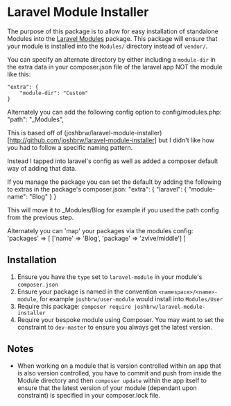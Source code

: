 # Laravel Module Installer

The purpose of this package is to allow for easy installation of standalone Modules into the [Laravel Modules](https://github.com/nWidart/laravel-modules) package. This package will ensure that your module is installed into the `Modules/` directory instead of `vendor/`.

You can specify an alternate directory by either including a `module-dir` in the extra data in your composer.json file of the laravel app NOT the module like this:

    "extra": {
        "module-dir": "Custom"
    }

Alternately you can add the following config option to config/modules.php:
    "path": "_Modules",

This is based off of (joshbrw/laravel-module-installer)[http://github.com/joshbrw/laravel-module-installer] but I didn't like how you had to follow a specific naming pattern. 

Instead I tapped into laravel's config as well as added a composer default way of adding that data. 

If you manage the package you can set the default by adding the following to extras in the package's composer.json: 
    "extra": {
        "laravel": {
            "module-name": "Blog"
        }
    }

This will move it to _Modules/Blog for example if you used the path config from the previous step.

Alternately you can 'map' your packages via the modules config: 
    'packages' => [
        ['name' => 'Blog', 'package' => 'zvive/middle']
    ]

## Installation

1. Ensure you have the `type` set to `laravel-module` in your module's `composer.json`
2. Ensure your package is named in the convention `<namespace>/<name>-module`, for example `joshbrw/user-module` would install into `Modules/User`
3. Require this package: `composer require joshbrw/laravel-module-installer`
4. Require your bespoke module using Composer. You may want to set the constraint to `dev-master` to ensure you always get the latest version.

## Notes
* When working on a module that is version controlled within an app that is also version controlled, you have to commit and push from inside the Module directory and then `composer update` within the app itself to ensure that the latest version of your module (dependant upon constraint) is specified in your composer.lock file.
